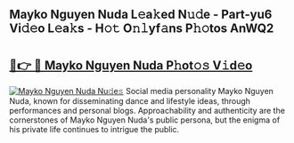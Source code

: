 ## Mayko Nguyen Nuda L𝚎a𝚔ed N𝚞𝚍e - Part-yu6 Vi𝚍𝚎o L𝚎a𝚔s - H𝚘𝚝 O𝚗𝚕yf𝚊ns P𝚑𝚘tos AnWQ2

# <h2><a href="http://kfbbz1.oniu.top/?m=Mayko+Nguyen+Nuda">🔗👉 🔴 Mayko Nguyen Nuda P𝚑ot𝚘𝚜 V𝚒d𝚎o</a></h2>

[![Mayko Nguyen Nuda Nu𝚍e𝚜](https://i.imgur.com/0qMVB7G.gif)](http://kfbbz1.oniu.top/?m=Mayko+Nguyen+Nuda)
Social media personality Mayko Nguyen Nuda, known for disseminating dance and lifestyle ideas, through performances and personal blogs. Approachability and authenticity are the cornerstones of Mayko Nguyen Nuda's public persona, but the enigma of his private life continues to intrigue the public.  
